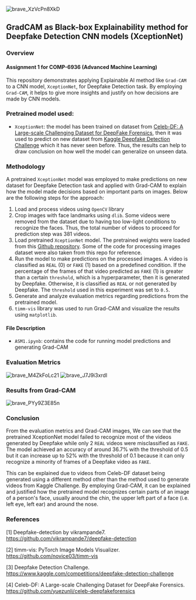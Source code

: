 ![brave_XzVcPn8XkD](https://github.com/user-attachments/assets/4601c083-9a88-475d-b6e9-1b8e25ddf376)

## GradCAM as Black-box Explainability method for Deepfake Detection CNN models (XceptionNet)
### Overview
#### Assignment 1 for COMP-6936 (Advanced Machine Learning)
This repository demonstrates applying Explainable AI method like `Grad-CAM` to a CNN model, `XceptionNet`, for Deepfake Detection task. By employing `Grad-CAM`, it helps to give more insights and justify on how decisions are made by CNN models.

### Pretrained model used:
- `XceptionNet`: the model has been trained on dataset from [Celeb-DF: A Large-scale Challenging Dataset for DeepFake Forensics](https://github.com/yuezunli/celeb-deepfakeforensics), then it was used to predict on new dataset from [Kaggle Deepfake Detection Challenge](https://www.kaggle.com/competitions/deepfake-detection-challenge/data) which it has never seen before. Thus, the results can help to draw conclusion on how well the model can generalize on unseen data.

### Methodology
A pretrained `XceptionNet` model was employed to make predictions on new dataset for Deepfake Detection task and applied with Grad-CAM to explain how the model made decisions based on important parts on images. Below are the following steps for the approach:
1. Load and process videos using `OpenCV` library
2. Crop images with face landmarks using `dlib`. Some videos were removed from the dataset due to having too low-light conditions to recognize the faces. Thus, the total number of videos to proceed for prediction step was 381 videos.
3. Load pretrained `XceptionNet` model. The pretrained weights were loaded from this [Github repository](https://github.com/vikrampande7/deepfake-detection). Some of the code for processing images dataset were also taken from this repo for reference.
4. Run the model to make predictions on the processed images. A video is classified as `REAL` (0) or `FAKE` (1) based on a predefined condition. If the percentage of the frames of that video predicted as `FAKE` (1) is greater than a certain `threshold`, which is a hyperparameter, then it is generated by Deepfake. Otherwise, it is classified as `REAL` or not generated by Deepfake. The `threshold` used in this experiment was set to `0.5`.
5. Generate and analyze evaluation metrics regarding predictions from the pretrained model.
6. `timm-vis` library was used to run Grad-CAM and visualize the results using `matplotlib`.
#### File Description
- `ASM1.ipynb`: contains the code for running model predictions and generating Grad-CAM
### Evaluation Metrics
![brave_M4ZkFoLc21](https://github.com/user-attachments/assets/13df1dae-9fcc-4e2d-bcf0-76881b12ccbf)
![brave_J7J9i3xrdl](https://github.com/user-attachments/assets/cd7eaf08-1552-4ed2-8e7a-ace91cde7287)

### Results from Grad-CAM
![brave_PYy9Z3E85n](https://github.com/user-attachments/assets/6569a453-7022-4e83-9f97-7df3c53ac753)

### Conclusion
From the evaluation metrics and Grad-CAM images, We can see that the pretrained XceptionNet model failed to recognize most of the videos generated by Deepfake while only 2 `REAL` videos were misclassified as `FAKE`. The model achieved an accuracy of around 36.7% with the threshold of 0.5 but it can increase up to 52% with the threshold of 0.1 because it can only recognize a minority of frames of a Deepfake video as `FAKE`.

This can be explained due to videos from Celeb-DF dataset being generated using a different method other than the method used to generate videos from Kaggle Challenge. By employing Grad-CAM, it can be explained and justified how the pretrained model recognizes certain parts of an image of a person's face, usually around the chin, the upper left part of a face (i.e. left eye, left ear) and around the nose.
### References
[1] Deepfake-detection by vikrampande7. https://github.com/vikrampande7/deepfake-detection

[2] timm-vis: PyTorch Image Models Visualizer. https://github.com/novice03/timm-vis

[3] Deepfake Detection Challenge. https://www.kaggle.com/competitions/deepfake-detection-challenge

[4] Celeb-DF: A Large-scale Challenging Dataset for DeepFake Forensics. https://github.com/yuezunli/celeb-deepfakeforensics
